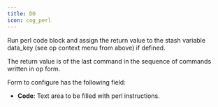```yaml
---
title: DO
icon: cog_perl
---
```


Run perl code block and assign the return value to the stash variable data_key (see op context menu from above) if defined.

The return value is of the last command in the sequence of commands written in op form.

Form to configure has the following field:

- **Code**: Text area to be filled with perl instructions.
